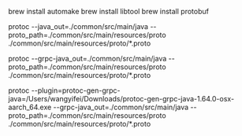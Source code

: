 brew install automake
brew install libtool
brew install protobuf


protoc --java_out=./common/src/main/java --proto_path=./common/src/main/resources/proto  ./common/src/main/resources/proto/*.proto

protoc --grpc-java_out=./common/src/main/java --proto_path=./common/src/main/resources/proto  ./common/src/main/resources/proto/*.proto

protoc --plugin=protoc-gen-grpc-java=/Users/wangyifei/Downloads/protoc-gen-grpc-java-1.64.0-osx-aarch_64.exe --grpc-java_out=./common/src/main/java --proto_path=./common/src/main/resources/proto  ./common/src/main/resources/proto/*.proto
